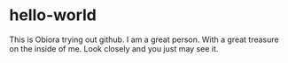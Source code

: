 # hello-world
This is Obiora trying out github.
I am a great person. With a great treasure on the inside of me. Look closely and you just may see it.
